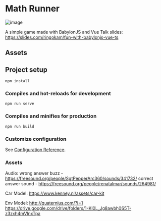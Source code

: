 # Math Runner
![image](https://user-images.githubusercontent.com/10913199/135389819-97bef430-630d-409a-833b-3d439b1ec160.png)

A simple game made with BabylonJS and Vue
Talk slides: https://slides.com/ringokam/fun-with-babylonjs-vue-ts

## Assets

## Project setup
```
npm install
```

### Compiles and hot-reloads for development
```
npm run serve
```

### Compiles and minifies for production
```
npm run build
```

### Customize configuration
See [Configuration Reference](https://cli.vuejs.org/config/).

### Assets
Audio:
wrong answer buzz - https://freesound.org/people/SgtPepperArc360/sounds/341732/
correct answer sound - https://freesound.org/people/renatalmar/sounds/264981/

Car Model:
https://www.kenney.nl/assets/car-kit

Env Model:
http://quaternius.com/?i=1
https://drive.google.com/drive/folders/1-Kl0L_Jg8awbh0S5T-z3zxh4mVlnxTpa
